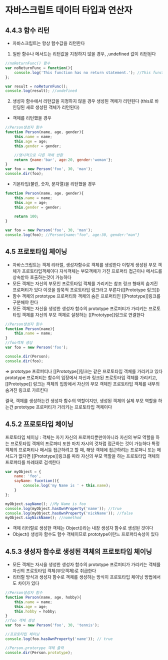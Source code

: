 # 자바스크립트 데이터 타입과 연산자

## 4.4.3 함수 리턴
- 자바스크립트는 항상 함수값을 리턴한다

1) 일반 함수나 메서드는 리턴값을 지정하지 않을 경우, ,undefined 값이 리턴된다
```js
//noReturnFunc() 함수
var noReturnFunc = function(){
    console.log('This function has no return statement.'); //This function has no return statement.
};

var result = noReturnFunc();
console.log(result); //undefined
```
2) 생성자 함수에서 리턴값을 지정하지 않을 경우 생성된 객체가 리턴된다
   (this로 바인딩된 새로 생성된 객체가 리턴된다)

- 객체를 리턴했을 경우
```js
//Person생성자 함수
function Person(name, age, gender){
    this.name = name;
    this.age = age;
    this.gender = gender;

    //명시적으로 다른 객체 반환
    return {name:'bar', age:20, gender:'woman'};
}
var foo = new Person('foo', 30, 'man');
console.dir(foo);
```

- 기본타입(불린, 숫자, 문자열)을 리턴했을 경우
```js
function Person(name, age, gender){
    this.name = name;
    this.age = age;
    this.gender = gender;
    
    return 100;
}

var foo = new Person('foo', 30, 'man');
console.log(foo); //Person{name:"foo", age:30, gender:"man"}
```

## 4.5 프로토타입 체이닝
- 자바스크립트는 객체 리터럴, 생성자함수로 객체를 생성한다 이렇게 생성된 부모 객체가 프로토타입객체이다
  자식객체는 부모객체가 가진 프로퍼티 접근이나 메서드를 상속받아 호출하는것이 가능하다
- 모든 객체는 자신의 부모인 프로토타입 객체를 가리키는 참조 링크 형태의 숨겨진 프로퍼티가 있다
  이것을 암묵적 프로토타입 링크라고 부른다([[Prototype 링크]])
- 함수 객체의 prototype 프로퍼티와 객체의 숨은 프로퍼티인 [[Prototype]]링크를 구분해야 한다
- 모든 객체는 자신을 생성한 생성자 함수의 prototype 프로퍼티가 가리키는 프로토타입 객체를 자신의 부모 객체로 설정하는 [[Prototype]]링크로 연결한다

```js
//Person생성자 함수
function Person(name){
    this.name = name;
}
//foo객체 생성
var foo = new Person('foo');

console.dir(Person);
console.dir(foo);
```
=> prototype 프로퍼티나 [[Prototype]]링크는 같은 프로토타입 객체를 가리키고 있다
prototype 프로퍼티는 함수의 입장에서 자신과 링크된 프로토타입 객체를 가리키고,
[[Prototype]] 링크는 객체의 입장에서 자신의 부모 객체인 프로토타입 객체를 내부의 숨겨진 링크로 가르킨다

결국, 객체를 생성하는건 생성자 함수의 역할이지만, 생성된 객체의 실제 부모 역할을 하는건 prototype 프로퍼티가 가리키는 프로토타입 객체이다

## 4.5.2 프로토타입 체이닝
프로토타입 체이닝 : 객체는 자기 자신의 프로퍼티뿐만이아니라 자신의 부모 역할을 하는 프로토타입 객체의 프로퍼티 또한 마치 자시의 것처럼 접근하는 것이 가능하다
                   특정 객체의 프로퍼티나 메서등 접근하려고 할 때, 해당 객체에 접근하려는 프로퍼니 또는 메서드가 없다면 [[Prototype]]링크를 따라 
                   자신의 부모 역할을 하는 프로토타입 객체의 프로퍼티를 차례대로 검색한다
```js
var myObject = {
    name: 'foo',
    sayName: fucntion(){
        console.log('my Name is ' + this.name);
    }
};

myObject.sayName(); //My Name is foo
console.log(myObject.hasOwnProperty('name')); //true
console.log(myObject.hasOwnProperty('nickName')); //false
myObject.sayNickName(); //nomethod
```
- 객체 리터럴로 생성한 객체는 Object()라는 내장 생성자 함수로 생성된 것이다
- Object() 생성자 함수도 함수 객체이므로 prototype이란느 프로퍼티속성이 있다

## 4.5.3 생성자 함수로 생성된 객체의 프로토타입 체이닝
- 모든 객체는 자시을 생성한 생성자 함수의 prototype 프로퍼티가 가리키는 객체를 자신의 프로토타입 객체(부모객체)로 취급한다
- 리터럴 방식과 생성자 함수로 객체를 생성하는 방식이 프로토타입 체이닝 방법에서도 차이가 있다

```js
//Person생성자 함수
function Person(name, age, hobby){
    this.name = name;
    this.age = age;
    this.hobby = hobby;
}
//foo 객체 생성
var foo = new Person('foo', 30, 'tennis');

//프로토타입 체이닝
console.log(foo.hasOwnProperty('name')); // true

//Person.protorype 객체 출력
console.dir(Person.prototype);

```
